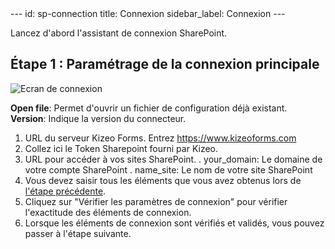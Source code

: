 <meta name="robots" content="noindex">
---
id: sp-connection
title: Connexion
sidebar_label: Connexion
---

Lancez d'abord l'assistant de connexion SharePoint.

## Étape 1 : Paramétrage de la connexion principale

![Ecran de connexion][connection-01]

**Open file**: Permet d'ouvrir un fichier de configuration déjà existant.  
**Version**: Indique la version du connecteur.
1. URL du serveur Kizeo Forms. Entrez <span style="color:#ABD33D">https://www.kizeoforms.com</span>  
2. Collez ici le Token Sharepoint fourni par Kizeo.
3. URL pour accéder à vos sites SharePoint.
    . your_domain: Le domaine de votre compte SharePoint
    . name_site: Le nom de votre site SharePoint
4. Vous devez saisir tous les éléments que vous avez obtenus lors de [l'étape précédente](sp-token.md).
5. Cliquez sur "Vérifier les paramètres de connexion" pour vérifier l'exactitude des éléments de connexion.
6. Lorsque les éléments de connexion sont vérifiés et validés, vous pouvez passer à l'étape suivante.


<!-- ************************** -->
<!-- ***** Pictures List ****** --> 
<!-- ************************** -->

[connection-01]: /kizeo-forms-documentations/img/sp/en/connect-01.png